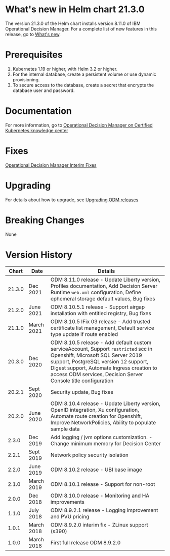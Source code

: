 # What's new in Helm chart 21.3.0
The version 21.3.0 of the Helm chart installs version 8.11.0 of IBM Operational Decision Manager. For a complete list of new features in this release, go to [What's new](https://www.ibm.com/docs/en/odm/8.11.0?topic=notes-whats-new).

# Prerequisites
1. Kubernetes 1.19 or higher, with Helm 3.2 or higher.
2. For the internal database, create a persistent volume or use dynamic provisioning.
3. To secure access to the database, create a secret that encrypts the database user and password.

# Documentation
For more information, go to [Operational Decision Manager on Certified Kubernetes knowledge center](https://www.ibm.com/docs/en/odm/8.11.0?topic=operational-decision-manager-certified-kubernetes-8110)

# Fixes
[Operational Decision Manager Interim Fixes](http://www.ibm.com/support/docview.wss?uid=swg21640630)

# Upgrading

For details about how to upgrade, see [Upgrading ODM releases](https://www.ibm.com/docs/en/odm/8.11.0?topic=kubernetes-upgrading-odm-releases-certified)


# Breaking Changes
 None

# Version History
| Chart | Date     | Details                           |
| ----- | -------- | --------------------------------- |
| 21.3.0 | Dec 2021 | ODM 8.11.0 release - Update Liberty version, Profiles documentation, Add Decision Server Runtime `web.xml` configuration, Define ephemeral storage default values, Bug fixes |
| 21.2.0 | June 2021 | ODM 8.10.5.1 release - Support airgap installation with entitled registry, Bug fixes |
| 21.1.0 | March 2021 | ODM 8.10.5 IFix 03 release - Add trusted certificate list management, Default service type update if route enabled |
| 20.3.0 | Dec 2020 | ODM 8.10.5 release - Add default custom serviceAccount, Support `restricted` scc in Openshift, Microsoft SQL Server 2019 support, PostgreSQL version 12 support, Digest support, Automate Ingress creation to access ODM services, Decision Server Console title configuration |
| 20.2.1 | Sept 2020 | Security update, Bug fixes |
| 20.2.0 | June 2020 | ODM 8.10.4 release - Update Liberty version, OpenID integration, Xu configuration, Automate route creation for Openshift, Improve NetworkPolicies, Ability to populate sample data |
| 2.3.0 | Dec 2019 | Add logging / jvm options customization. - Change minimum memory for Decision Center |
| 2.2.1 | Sept 2019 | Network policy security isolation |
| 2.2.0 | June 2019 | ODM 8.10.2 release - UBI base image |
| 2.1.0 | March 2019 | ODM 8.10.1 release - Support for non-root  |
| 2.0.0 | Dec 2018 | ODM 8.10.0 release - Monitoring and HA improvements |
| 1.1.0 | July 2018 | ODM 8.9.2.1 release - Logging improvement and PVU pricing                |
| 1.0.1 | March 2018 | ODM 8.9.2.0 interim fix - ZLinux support (s390)               |
| 1.0.0 | March 2018 | First full release ODM 8.9.2.0                |
